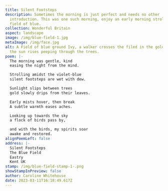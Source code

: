 ```yaml
---
title: Silent Footsteps
description: Sometimes the morning is just perfect and needs no other
  introduction. This was one such morning, enjoy an early morning stroll in a
  field of blue.
collection: Wonderful Britain
aspect: landscape
image: /img/blue-field-1.jpg
metaImage: /img/face.jpg
alt: A Field of blue ground Ivy, a walker crosses the filed in the golden mist,
  the sun rises peeping through the trees.
poem: |-
  The morning was gentle, kind
  easing the night from the mind.

  Strolling amidst the violet-blue
  silent footsteps are wet with dew.

  Sunlight slips between trees
  gold slowly drips from their leaves.

  Early mists hover, then break
  A subtle warmth eases aches.

  Looking up towards the sky
  a flock of birds pass by,

  and with the birds, my spirits soar
  awake and restored.
alignPoemLeft: false
address: |-
  Silent Footsteps
  The Blue Field
  Eastry
  Kent UK
stamp: /img/blue-field-stamp-1-.png
showStampInPreview: false
author: Caroline Whitehouse
date: 2023-03-11T16:18:49.617Z
---
```

